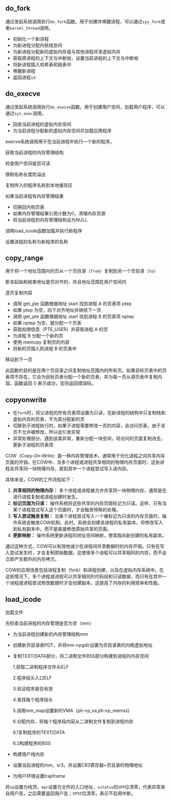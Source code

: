 ## do_fork

通过发起系统调用执行`do_fork`函数。用于创建并唤醒进程，可以通过`sys_fork`或者`kernel_thread`调用。

+ 初始化一个新进程
+ 为新进程分配内核栈空间
+ 为新进程分配新的虚拟内存或与其他进程共享虚拟内存
+ 获取原进程的上下文与中断帧，设置当前进程的上下文与中断帧
+ 将新进程插入哈希表和链表中
+ 唤醒新进程
+ 返回进程`id`

## do_execve

通过发起系统调用执行`do_execve`函数。用于创建用户空间，加载用户程序，可以通过`sys_exec`调用。

+ 回收当前进程的虚拟内存空间
+ 为当前进程分配新的虚拟内存空间并加载应用程序

execve系统调用用于在当前进程中执行一个新的程序。

获取当前进程的内存管理结构

检查用户空间是否可读

限制名称长度防溢出

复制传入的程序名称到本地缓存区

如果当前进程有内存管理结果

- 切换回内核页表
- 如果内存管理结果引用计数为0，清理内存资源
- 将当前进程的内存管理结构设为NULL

调用load_icode函数加载并执行新程序

设置进程的名称为新程序的名称

## copy_range

用于将一个地址范围内的页从一个页目录（`from`）复制到另一个页目录（`to`）

断言起始和结束地址是页对齐的，并且地址范围在用户空间内

逐页复制内容

- 调用 get_pte 函数根据地址 start 找到进程 A 的页表项 ptep
- 如果 ptep 为空，向下对齐地址并继续下一页
- 调用 get_pte 函数根据地址 start 找到进程 B 的页表项 nptep
- 如果 nptep 为空，就分配一个页表
- 获取权限信息（PTE_USER）并获取进程 A 的页
- 为进程 B 分配一个新的页
- 使用 memcpy 复制页的内容
- 将新的页插入到进程 B 的页表中

移动到下一页

此函数的目的是在两个页目录之间复制地址范围内的所有页。如果目标页表中的页表项不存在，它会为目标页表分配一个新的页表，并为每一页从源页表中复制内容。函数返回 0 表示成功，否则返回错误码。

## copyonwrite

+ 在`fork`时，将父进程的所有页表项设置为只读，在新进程的结构中只复制栈和虚拟内存的页表，不为其分配新的页
+ 切换到子进程执行时，如果子进程需要修改一页的内容，会访问页表，由于该页不允许被修改，所以会引发异常
+ 异常处理部分，遇到该类异常，重新分配一块空间，将访问的页面复制进去，更新子进程的页表项




COW（Copy-On-Write）是一种内存管理技术，通常用于优化进程之间共享内存页面的开销。在COW中，当多个进程或进程共享相同的物理内存页面时，这些进程会共享同一块物理内存，直到其中一个进程尝试写入该内存。

具体来说，COW的工作流程如下：

1. **共享相同的物理内存：** 多个进程或进程被允许共享同一块物理内存，通常是在进行进程复制或进程创建时发生。
2. **标记页面为只读：** 操作系统将这些共享的内存页面标记为只读。这样，只有当某个进程尝试写入这个页面时，才会触发特殊的处理。
3. **写入尝试触发复制：** 当某个进程尝试写入一个被标记为只读的内存页面时，操作系统会触发COW机制。此时，系统会创建该进程的私有副本，将修改写入到私有副本中，而不是直接修改原始共享的页面。
4. **更新映射：** 操作系统更新进程的地址空间映射，使其指向新创建的私有副本。

通过这种方式，COW可以有效地减少在进程间共享数据时的内存开销。只有在写入尝试发生时，才会复制原始数据。这使得多个进程可以共享相同的内存，而不会立即产生额外的内存拷贝。

COW的应用场景包括进程复制（fork）和进程创建，以及在虚拟内存系统中。在这些情况下，多个进程或进程可以共享相同的代码段和只读数据，而只有在其中一个进程或进程尝试修改数据时才会创建副本。这提高了内存的利用效率和性能。

## load_icode

加载文件

先检查当前进程的内存管理是否为空（mm）

- 为当前进程创建新的内存管理结构mm

- 创建新页目录表PDT，并将mm->pgdir设置为页目录表的内核虚拟地址

- 复制TEXT/DATA部分，将二进制文件BSS部分构建到进程的内存空间

  1.获取二进制程序文件头ELF

  2.程序段头入口ELF

  3.验证程序是否有效

  4.查找每个程序段头

  5.调用mm_map设置新的VMA（ph->p_va,ph->p_memsz)

  6.分配内存，将每个程序段内容从二进制文件复制到进程内存

  6.1复制程序的TEXT/DATA

  6.2构建程序的BSS

- 构建用户栈内存

- 设置当前进程的mm，sr3，并设置CR3寄存器=页目录的物理地址

- 为用户环境设置trapframe

将`sp`设置为栈顶，`epc`设置为文件的入口地址，`sstatus`的`SPP`位清零，代表异常来自用户态，之后需要返回用户态；`SPIE`位清零，表示不启用中断。

